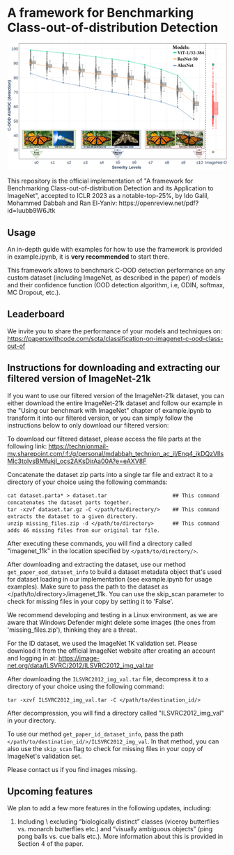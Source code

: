 # A framework for Benchmarking Class-out-of-distribution Detection
<p align="center">
  <img src="https://github.com/mdabbah/COOD_benchmarking/blob/main/degredation_graph_paper.png">
</p>
This repository is the official implementation of "A framework for Benchmarking Class-out-of-distribution Detection and its Application to ImageNet", accepted to ICLR 2023 as a notable-top-25%, by Ido Galil, Mohammed Dabbah and Ran El-Yaniv:
https://openreview.net/pdf?id=Iuubb9W6Jtk


## Usage
An in-depth guide with examples for how to use the framework is provided in example.ipynb, it is **very recommended** to start there.

This framework allows to benchmark C-OOD detection performance on any custom dataset (including ImageNet, as described in the paper) of models and their confidence function (OOD detection algorithm, i.e, ODIN, softmax, MC Dropout, etc.).

## Leaderboard
We invite you to share the performance of your models and techniques on:
https://paperswithcode.com/sota/classification-on-imagenet-c-ood-class-out-of

## Instructions for downloading and extracting our filtered version of ImageNet-21k
If you want to use our filtered version of the ImageNet-21k dataset, you can either download the entire ImageNet-21k dataset and follow our example in the "Using our benchmark with ImageNet" chapter of example.ipynb to transform it into our filtered version, or you can simply follow the instructions below to only download our filtered version:

To download our filtered dataset, please access the file parts at the following link:
https://technionmail-my.sharepoint.com/:f:/g/personal/mdabbah_technion_ac_il/Enq4_ikDQzVIlsMlc3toIvsBMfukjl_ocs2AKsDirAa00A?e=eAXV8F

Concatenate the dataset zip parts into a single tar file and extract it to a directory of your choice using the following commands:

```
cat dataset.parta* > dataset.tar                     ## This command concatenates the dataset parts together.
tar -xzvf dataset.tar.gz -C </path/to/directory/>    ## This command extracts the dataset to a given directory.
unzip missing_files.zip -d </path/to/directory>      ## This command adds 46 missing files from our original tar file.
```

After executing these commands, you will find a directory called "imagenet_11k" in the location specified by `</path/to/directory/>`.

After downloading and extracting the dataset, use our method `get_paper_ood_dataset_info` to build a dataset metadata object that's used for dataset loading in our implementation (see example.ipynb for usage examples). 
Make sure to pass the path to the dataset as </path/to/directory>/imagenet_11k. 
You can use the skip_scan parameter to check for missing files in your copy by setting it to 'False'.

We recommend developing and testing in a Linux environment, as we are aware that Windows Defender might delete some images (the ones from 'missing_files.zip'), thinking they are a threat.

For the ID dataset, we used the ImageNet 1K validation set. Please download it from the official ImageNet website after creating an account and logging in at:
https://image-net.org/data/ILSVRC/2012/ILSVRC2012_img_val.tar

After downloading the `ILSVRC2012_img_val.tar` file, decompress it to a directory of your choice using the following command:

```
tar -xzvf ILSVRC2012_img_val.tar -C </path/to/destination_id/> 
```

After decompression, you will find a directory called "ILSVRC2012_img_val" in your directory.

To use our method `get_paper_id_dataset_info`, pass the path `</path/to/destination_id/>/ILSVRC2012_img_val`. In that method, you can also use the `skip_scan` flag to check for missing files in your copy of ImageNet's validation set.

Please contact us if you find images missing.


## Upcoming features
We plan to add a few more features in the following updates, including:

1. Including \ excluding “biologically distinct” classes (viceroy butterflies vs. monarch butterflies etc.) and “visually ambiguous objects” (ping pong balls vs. cue balls etc.). More information about this is provided in Section 4 of the paper.
